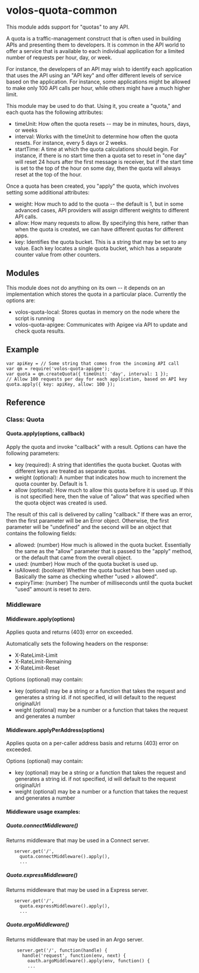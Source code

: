 # volos-quota-common

This module adds support for "quotas" to any API.

A quota is a traffic-management construct that is often used in building APIs and presenting them to
developers. It is common in the API world to offer a service that is available to each individual application
for a limited number of requests per hour, day, or week.

For instance, the developers of an API may wish to identify each application that uses the API using an "API key"
and offer different levels of service  based on the application. For instance, some applications might be allowed
to make only 100 API calls per hour, while others might have a much higher limit.

This module may be used to do that. Using it, you create a "quota," and each quota has the following attributes:

* timeUnit: How often the quota resets -- may be in minutes, hours, days, or weeks
* interval: Works with the timeUnit to determine how often the quota resets. For instance, every 5 days or 2 weeks.
* startTime: A time at which the quota calculations should begin. For instance, if there is no start time then a
quota set to reset in "one day" will reset 24 hours after the first message is receiver, but if the start time
is set to the top of the hour on some day, then the quota will always reset at the top of the hour.

Once a quota has been created, you "apply" the quota, which involves setting some additional attributes:

* weight: How much to add to the quota -- the default is 1, but in some advanced cases, API providers will
assign different weights to different API calls.
* allow: How many requests to allow. By specifying this here, rather than when the quota is created,
we can have different quotas for different apps.
* key: Identifies the quota bucket. This is a string that may be set to any value. Each key locates
a single quota bucket, which has a separate counter value from other counters.

## Modules

This module does not do anything on its own -- it depends on an implementation which stores the quota in a particular
place. Currently the options are:

* volos-quota-local: Stores quotas in memory on the node where the script is running
* volos-quota-apigee: Communicates with Apigee via API to update and check quota results.

## Example

    var apiKey = // Some string that comes from the incoming API call
    var qm = require('volos-quota-apigee');
    var quota = qm.createQuota({ timeUnit: 'day', interval: 1 });
    // Allow 100 requests per day for each application, based on API key
    quota.apply({ key: apiKey, allow: 100 });

## Reference

### Class: Quota

#### Quota.apply(options, callback)

Apply the quota and invoke "callback" with a result. Options can have the following parameters:

* key (required): A string that identifies the quota bucket. Quotas with different keys
are treated as separate quotas.
* weight (optional): A number that indicates how much to increment the quota counter by. Default is 1.
* allow (optional): How much to allow this quota before it is used up. If this is not specified here,
then the value of "allow" that was specified when the quota object was created is used.

The result of this call is delivered by calling "callback." If there was an error, then the first parameter
will be an Error object. Otherwise, the first parameter will be "undefined" and the second will be
an object that contains the following fields:

* allowed: (number) How much is allowed in the quota bucket. Essentially the same as the "allow" parameter that is
passed to the "apply" method, or the default that came from the overall object.
* used: (number) How much of the quota bucket is used up.
* isAllowed: (boolean) Whether the quota bucket has been used up. Basically the same as checking whether
"used > allowed".
* expiryTime: (number) The number of milliseconds until the quota bucket "used" amount is reset to zero.

### Middleware

#### Middleware.apply(options)

Applies quota and returns (403) error on exceeded.

Automatically sets the following headers on the response: 

* X-RateLimit-Limit
* X-RateLimit-Remaining
* X-RateLimit-Reset

Options (optional) may contain:

* key (optional) may be a string or a function that takes the request and generates a string id.
    if not specified, id will default to the request originalUrl
* weight (optional) may be a number or a function that takes the request and generates a number

#### Middleware.applyPerAddress(options)

Applies quota on a per-caller address basis and returns (403) error on exceeded.

Options (optional) may contain:

* key (optional) may be a string or a function that takes the request and generates a string id.
    if not specified, id will default to the request originalUrl
* weight (optional) may be a number or a function that takes the request and generates a number

#### Middleware usage examples: 

##### Quota.connectMiddleware()

Returns middleware that may be used in a Connect server.

```
   server.get('/',
     quota.connectMiddleware().apply(),
     ...
```
 
##### Quota.expressMiddleware()

Returns middleware that may be used in a Express server. 

```
   server.get('/',
     quota.expressMiddleware().apply(),
     ...
```

##### Quota.argoMiddleware()

Returns middleware that may be used in an Argo server. 

```
    server.get('/', function(handle) {
      handle('request', function(env, next) {
        oauth.argoMiddleware().apply(env, function() {
        ...
```